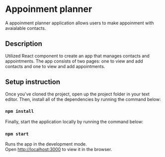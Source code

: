 # Appoinment planner
A appoinment planner application allows users to make appoinment with avaialable contacts.

## Description
Utilized React component to create an app that manages contacts and appointments. The app consists of two pages: one to view and add contacts and one to view and add appointments.

## Setup instruction

Once you’ve cloned the project, open up the project folder in your text editor. Then, install all of the dependencies by running the command below:

### `npm install`

Finally, start the application locally by running the command below:

### `npm start`

Runs the app in the development mode.\
Open [http://localhost:3000](http://localhost:3000) to view it in the browser.